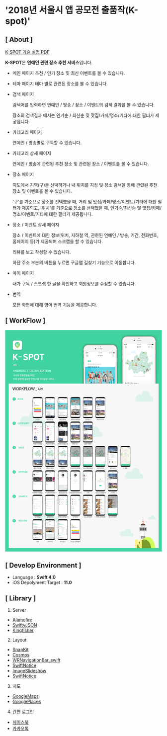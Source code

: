# '2018년 서울시 앱 공모전 출품작(K-spot)'


## [ About ]
[K-SPOT 기술 설명 PDF](https://github.com/K-SPOT/iOS/blob/master/publicData/Kspot_UI_description.pdf)

**K-SPOT**은 **연예인 관련 장소 추천 서비스**입니다. 

* 메인 페이지
  추천 / 인기 장소 및 최신 이벤트를 볼 수 있습니다. 

* 테마 페이지
  테마 별로 관련된 장소를 볼 수 있습니다. 

* 검색 페이지

  검색어를 입력하면 연예인 / 방송 / 장소 / 이벤트의 검색 결과를 볼 수 있습니다. 

  장소의 검색결과 에서는 인기순 / 최신순 및 맛집/카페/명소/기타에 대한 필터가 제공됩니다.

* 카테고리 페이지

  연예인 / 방송별로 구독할 수 있습니다.

* 카테고리 상세 페이지

   연예인 / 방송에 관련된 추천 장소 및 관련된 장소 / 이벤트를 볼 수 있습니다.  

* 장소 페이지

   지도에서 지역(구)을 선택하거나 내 위치를 지정 및 장소 검색을 통해 관련된 추천 장소 및 이벤트를 볼 수 있습니다. 

   '구'를 기준으로 장소를 선택했을 때, 거리 및 맛집/카페/명소/이벤트/기타에 대한 필터가 제공되고, '위치'를 기준으로 장소를 선택했을 때, 인기순/최신순 및 맛집/카페/명소/이벤트/기타에 대한 필터가 제공됩니다.

* 장소 / 이벤트 상세 페이지

   장소 / 이벤트에 대한 정보(위치, 지하철 역, 관련된 연예인 / 방송, 기간, 전화번호, 홈페이지 등)가 제공되며 스크랩을 할 수 있습니다. 

   리뷰를 보고 작성할 수 있습니다. 

   하단 주소 부분의 버튼을 누르면 구글맵 길찾기 기능으로 이동합니다.

* 마이 페이지

  내가 구독 / 스크랩 한 글을 확인하고 회원정보를 수정할 수 있습니다.

* 번역

   모든 화면에 대해 영어 번역 기능을 제공합니다.

  

## [ WorkFlow ]

![workflow](https://github.com/K-SPOT/iOS/blob/master/publicData/images/workflow.jpeg)

## [ Develop Environment ]

- Language :  **Swift 4.0**
- iOS Depolyment Target : **11.0**


## [ Library ]

1. Server
- [Alamofire](https://github.com/Alamofire/Alamofire)
- [SwiftyJSON](https://github.com/SwiftyJSON/SwiftyJSON)
- [Kingfisher](https://github.com/onevcat/Kingfisher)

2. Layout
- [SnapKit](https://github.com/SnapKit/SnapKit)
- [Cosmos](https://github.com/evgenyneu/Cosmos)
- [WRNavigationBar_swift]( https://github.com/wangrui460/WRNavigationBar_swift)
- [SwiftNotice](https://github.com/johnlui/SwiftNotice)
- [ImageSlideshow](https://github.com/zvonicek/ImageSlideshow)
- [SwiftNotice](https://github.com/johnlui/SwiftNotice)
3. 지도
- [GoogleMaps](https://developers.google.com/maps/documentation/ios-sdk/start)
- [GooglePlaces](https://developers.google.com/places/ios-sdk/start)

4. 간편 로그인
- [페이스북](https://github.com/facebook/facebook-objc-sdk)
- [카카오톡](https://developers.kakao.com/docs/sdk)

